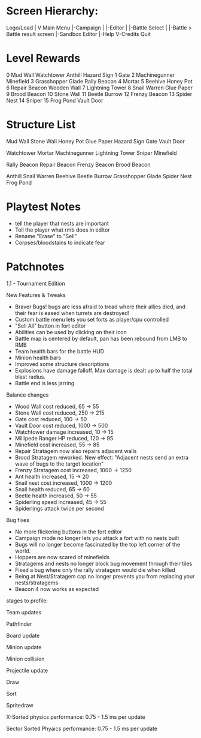 Screen Hierarchy:
=================

Logo/Load
|
V
Main Menu
|-Campaign
| |-Editor
| |-Battle Select
|   |-Battle > Battle result screen
|-Sandbox Editor
|-Help
V-Credits
Quit


Level Rewards
=============
0
Mud Wall
Watchtower
Anthill
Hazard Sign
1
Gate
2
Machinegunner
Minefield
3
Grasshopper Glade
Rally Beacon
4
Mortar
5
Beehive
Honey Pot
6
Repair Beacon
Wooden Wall
7
Lightning Tower
8
Snail Warren
Glue Paper
9
Brood Beacon
10
Stone Wall
11
Beetle Burrow
12
Frenzy Beacon
13
Spider Nest
14
Sniper
15
Frog Pond
Vault Door



Structure List
==============
Mud Wall
Stone Wall
Honey Pot
Glue Paper
Hazard Sign
Gate
Vault Door

Watchtower
Mortar
Machinegunner
Lightning Tower
Sniper
Minefield

Rally Beacon
Repair Beacon
Frenzy Beacon
Brood Beacon

Anthill
Snail Warren
Beehive
Beetle Burrow
Grasshopper Glade
Spider Nest
Frog Pond


Playtest Notes
==============

- tell the player that nests are important
- Tell the player what rmb does in editor
- Rename "Erase" to "Sell"
- Corpses/bloodstains to indicate fear


Patchnotes
==========

1.1 - Tournament Edition

New Features & Tweaks
 - Braver Bugs! bugs are less afraid to tread where their allies died, and their fear is eased when turrets are destroyed!
 - Custom battle menu lets you set forts as player/cpu controlled
 - "Sell All" button in fort editor
 - Abilities can be used by clicking on their icon
 - Battle map is centered by default, pan has been rebound from LMB to RMB
 - Team health bars for the battle HUD
 - Minion health bars
 - Improved some structure descriptions
 - Explosions have damage falloff. Max damage is dealt up to half the total blast radius.
 - Battle end is less jarring

Balance changes
 - Wood Wall cost reduced, 65 -> 55
 - Stone Wall cost reduced, 250 -> 215
 - Gate cost reduced, 100 -> 50
 - Vault Door cost reduced, 1000 -> 500
 - Watchtower damage increased, 10 -> 15
 - Millipede Ranger HP reduced, 120 -> 95
 - Minefield cost increased, 55 -> 85
 - Repair Stratagem now also repairs adjacent walls
 - Brood Stratagem reworked. New effect: "Adjacent nests send an extra wave of bugs to the target location"
 - Frenzy Stratagem cost increased, 1000 -> 1250
 - Ant health increased, 15 -> 20
 - Snail nest cost increased, 1000 -> 1200
 - Snail health reduced, 65 -> 60
 - Beetle health increased, 50 -> 55
 - Spiderling speed increased, 45 -> 55
 - Spiderlings attack twice per second
 
Bug fixes
 - No more flickering buttons in the fort editor
 - Campaign mode no longer lets you attack a fort with no nests built
 - Bugs will no longer become fascinated by the top left corner of the world.
 - Hoppers are now scared of minefields
 - Stratagems and nests no longer block bug movement through their tiles
 - Fixed a bug where only the rally stratagem would die when killed
 - Being at Nest/Stratagem cap no longer prevents you from replacing your nests/stratagems
 - Beacon 4 now works as expected

stages to profile:

Team updates

Pathfinder

Board update

Minion update

Minion collision

Projectile update


Draw

Sort

Spritedraw


X-Sorted physics performance:
0.75 - 1.5 ms per update

Sector Sorted Phyaics performance:
0.75 - 1.5 ms per update